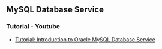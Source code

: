 ##  MySQL Database Service
### Tutorial - Youtube 
* [Tutorial: Introduction to Oracle MySQL Database Service](https://www.youtube.com/watch?v=D7kOxhB7BJs)
